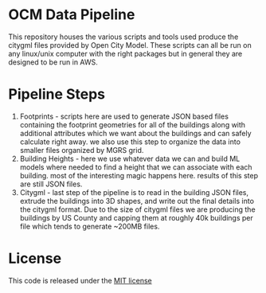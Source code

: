 # OCM Data Pipeline

This repository houses the various scripts and tools used produce the citygml files provided by Open City Model.  These scripts can all be run on any linux/unix computer with the right packages but in general they are designed to be run in AWS.

# Pipeline Steps

1. Footprints - scripts here are used to generate JSON based files containing the footprint geometries for all of the buildings along with additional attributes which we want about the buildings and can safely calculate right away.  we also use this step to organize the data into smaller files organized by MGRS grid.
2. Building Heights - here we use whatever data we can and build ML models where needed to find a height that we can associate with each building.  most of the interesting magic happens here.  results of this step are still JSON files.
3. Citygml - last step of the pipeline is to read in the building JSON files, extrude the buildings into 3D shapes, and write out the final details into the citygml format.  Due to the size of citygml files we are producing the buildings by US County and capping them at roughly 40k buildings per file which tends to generate ~200MB files.

# License

This code is released under the [MIT license](LICENSE.txt)
